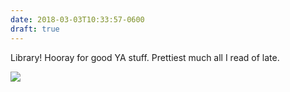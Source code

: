 ```yaml
---
date: 2018-03-03T10:33:57-0600
draft: true
---
```




Library! Hooray for good YA stuff. Prettiest much all I read of late.

![](/images/2018/b76ac124c1.jpg)



